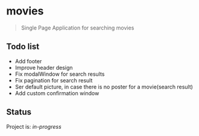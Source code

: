 # movies
> Single Page Application for searching movies


## Todo list
* Add footer
* Improve header design
* Fix modalWindow for search results
* Fix pagination for search result
* Ser default picture, in case there is no poster for a movie(search result)
* Add custom confirmation window


## Status
Project is: _in-progress_

